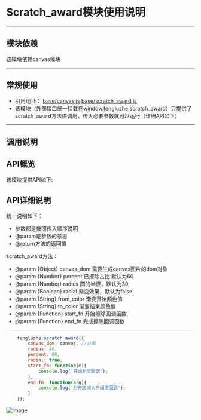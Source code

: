 # Scratch_award模块使用说明

---

## 模块依赖

该模块依赖canvas模块

---

## 常规使用

- 引用地址：
[base/canvas.js](../../base/canvas.js)
[base/scratch_award.js](../../base/scratch_award.js)
- 该模块（外部接口统一挂载在window.fengluzhe.scratch_award）只提供了scratch_award方法供调用，传入必要参数就可以运行（详细API如下）

---

## 调用说明
## API概览
该模块提供API如下:
## API详细说明
统一说明如下：
- 参数都是按照传入顺序说明
- @param是参数的意思
- @return方法的返回值

scratch_award方法：

- @param {Object} canvas_dom 需要生成canvas图片的dom对象
- @param {Number} percent 已擦除占比 默认为60
- @param {Number} radius 圆的半径，默认为30
- @param {Boolean} radial 渐变效果，默认为false
- @param {String} from_color 渐变开始颜色值
- @param {String} to_color 渐变结束颜色值
- @param {Function} start_fn 开始擦除回调函数
- @param {Function} end_fn 完成擦除回调函数
---
```javascript
    fengluzhe.scratch_award({
        canvas_dom: canvas, //必填
        radius: 40,
        percent: 60,
        radial: true,
        start_fn: function(e){
            console.log('开始刮奖回调');
        },
        end_fn: function(arg){
            console.log('刮开区域大于阈值回调');
        }
    });
```


![image](./images/ok.png)
